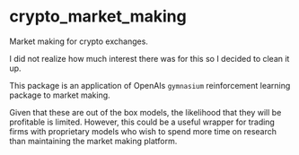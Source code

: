 # crypto_market_making
Market making for crypto exchanges.

I did not realize how much interest there was for this so I decided to clean it up.

This package is an application of OpenAIs `gymnasium` reinforcement learning package to market making.

Given that these are out of the box models, the likelihood that they will be profitable is limited. However, this could be a useful wrapper for trading firms with proprietary models who wish to spend more time on research than maintaining the market making platform.

